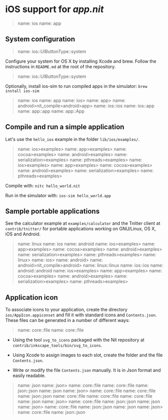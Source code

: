 # iOS support for _app.nit_

> name: ios
> name: app

## System configuration

> name: ios::UIButtonType::system

Configure your system for OS X by installing Xcode and brew.
Follow the instructions in `README.md` at the root of the repository.

> name: ios::UIButtonType::system

Optionally, install ios-sim to run compiled apps in the simulator: `brew install ios-sim`

> name: ios
> name: app
> name: ios>
> name: app>
> name: android>nit_compile>android>app>
> name: ios::ios
> name: ios::app
> name: app::app
> name: app::App

## Compile and run a simple application

Let's use the `hello_ios` example in the folder `lib/ios/examples/`.

> name: ios>examples>
> name: app>examples>
> name: cocoa>examples>
> name: android>examples>
> name: serialization>examples>
> name: pthreads>examples>
> name: ios>examples>
> name: app>examples>
> name: cocoa>examples>
> name: android>examples>
> name: serialization>examples>
> name: pthreads>examples>

Compile with: `nitc hello_world.nit`

Run in the simulator with: `ios-sim hello_world.app`

## Sample portable applications

See the calculator example at `examples/calculator` and the Tnitter client at `contrib/tnitter/`
for portable applications working on GNU/Linux, OS X, iOS and Android.

> name: linux
> name: ios
> name: android
> name: ios>examples>
> name: app>examples>
> name: cocoa>examples>
> name: android>examples>
> name: serialization>examples>
> name: pthreads>examples>
> name: linux>
> name: ios>
> name: android>
> name: android>nit_compile>android>
> name: linux::linux
> name: ios::ios
> name: android::android
> name: ios>examples>
> name: app>examples>
> name: cocoa>examples>
> name: android>examples>
> name: serialization>examples>
> name: pthreads>examples>

## Application icon

To associate icons to your application, create the directory `ios/AppIcon.appiconset` and fill it with standard icons and `Contents.json`.
These files can be generated in a number of different ways:

> name: core::file
> name: core::file

* Using the tool `svg_to_icons` packaged with the Nit repository at `contrib/inkscape_tools/bin/svg_to_icons`.

* Using Xcode to assign images to each slot, create the folder and the file `Contents.json`.

* Write or modify the file `Contents.json` manually.
  It is in Json format and easily readable.

> name: json
> name: json>
> name: core::file
> name: core::file
> name: json::json
> name: json
> name: json>
> name: core::file
> name: core::file
> name: json::json
> name: core::file
> name: core::file
> name: core::file
> name: json
> name: json>
> name: core::file
> name: json::json
> name: json
> name: json>
> name: core::file
> name: json::json
> name: json
> name: json>
> name: core::file
> name: json::json

